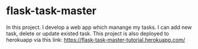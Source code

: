 # flask-task-master
In this project. I develop a web app which manange my tasks.
I can add new task, delete or update existed task.
This project is also deployed to herokuapp via this link: https://flask-task-master-tutorial.herokuapp.com/
